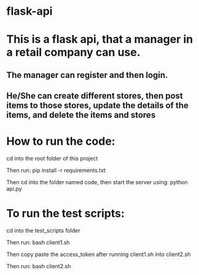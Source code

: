 # flask-api

# This is a flask api, that a manager in a retail company can use.

## The manager can register and then login.

## He/She can create different stores, then post items to those stores, update the details of the items, and  delete the items and stores

# How to run the code:

cd into the root folder of this project

Then run: pip install -r requirements.txt

Then cd into the folder named code, then start the server using: python api.py

# To run the test scripts:

cd into the test_scripts folder

Then run: bash client1.sh

Then copy paste the access_token after running client1.sh into client2.sh

Then run: bash client2.sh
